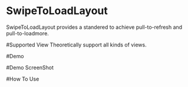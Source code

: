# SwipeToLoadLayout
SwipeToLoadLayout provides a standered to achieve pull-to-refresh and pull-to-loadmore.

#Supported View
Theoretically support all kinds of views.

#Demo

#Demo ScreenShot

#How To Use


